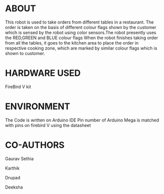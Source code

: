 # ABOUT

This robot is used to take orders from different tables in a restaurant. The order is taken on the basis of different colour flags shown by the customer which is sensed by the robot using color sensors.The robot presently uses the RED,GREEN and BLUE colour flags
When the robot finishes taking order from all the tables, it goes to the kitchen area to place the order in respective cooking zone, which are marked by similar colour flags which is shown to customer.

# HARDWARE USED

FireBird V kit 

# ENVIRONMENT

The Code is written on Arduino IDE
Pin number of Arduino Mega is matched with pins on firebird V using the datasheet

# CO-AUTHORS

 Gaurav Sethia
 
 Karthik
 
 Drupad
 
 Deeksha
